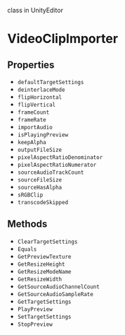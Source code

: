 class in UnityEditor
# VideoClipImporter

## Properties
- `defaultTargetSettings`
- `deinterlaceMode`
- `flipHorizontal`
- `flipVertical`
- `frameCount`
- `frameRate`
- `importAudio`
- `isPlayingPreview`
- `keepAlpha`
- `outputFileSize`
- `pixelAspectRatioDenominator`
- `pixelAspectRatioNumerator`
- `sourceAudioTrackCount`
- `sourceFileSize`
- `sourceHasAlpha`
- `sRGBClip`
- `transcodeSkipped`
## Methods
- `ClearTargetSettings`
- `Equals`
- `GetPreviewTexture`
- `GetResizeHeight`
- `GetResizeModeName`
- `GetResizeWidth`
- `GetSourceAudioChannelCount`
- `GetSourceAudioSampleRate`
- `GetTargetSettings`
- `PlayPreview`
- `SetTargetSettings`
- `StopPreview`

